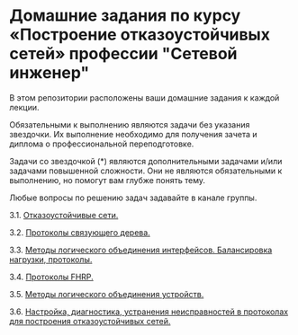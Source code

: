 # Домашние задания по курсу «Построение отказоустойчивых сетей» профессии "Сетевой инженер"

В этом репозитории расположены ваши домашние задания к каждой лекции. 

Обязательными к выполнению являются задачи без указания звездочки. Их выполнение необходимо для получения зачета и диплома о профессиональной переподготовке.

Задачи со звездочкой (*) являются дополнительными задачами и/или задачами повышенной сложности. Они не являются обязательными к выполнению, но помогут вам глубже понять тему.

Любые вопросы по решению задач задавайте в канале группы.

3.1. [Отказоустойчивые сети.]()

3.2. [Протоколы связующего дерева.]()

3.3. [Методы логического объединения интерфейсов. Балансировка нагрузки, протоколы.]()

3.4. [Протоколы FHRP.]()

3.5. [Методы логического объединения устройств.]()

3.6. [Настройка, диагностика, устранения неисправностей в протоколах для построения отказоустойчивых сетей.]()


